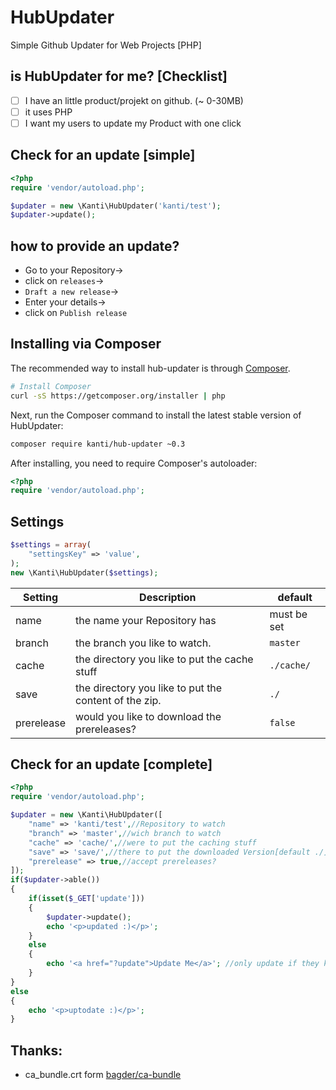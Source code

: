 HubUpdater
==========

Simple Github Updater for Web Projects [PHP]

is HubUpdater for me? [Checklist]
----------
- [ ] I have an little product/projekt on github. (~ 0-30MB)
- [ ] it uses PHP
- [ ] I want my users to update my Product with one click

Check for an update [simple]
----------
```php
<?php
require 'vendor/autoload.php';

$updater = new \Kanti\HubUpdater('kanti/test');
$updater->update();
```

how to provide an update?
----------
- Go to your Repository->
- click on ``releases``->
- ``Draft a new release``->
- Enter your details->
- click on ``Publish release``


Installing via Composer
----------

The recommended way to install hub-updater is through
[Composer](http://getcomposer.org).

```bash
# Install Composer
curl -sS https://getcomposer.org/installer | php
```

Next, run the Composer command to install the latest stable version of HubUpdater:

```bash
composer require kanti/hub-updater ~0.3
```

After installing, you need to require Composer's autoloader:

```php
<?php
require 'vendor/autoload.php';
```


Settings
----------
```php
$settings = array(
	"settingsKey" => 'value',
);
new \Kanti\HubUpdater($settings);
```
|Setting|Description|default|
|---|---|---|
|name|the name your Repository has |must be set|
|branch|the branch you like to watch. |``master``|
|cache|the directory you like to put the cache stuff |``./cache/``|
|save|the directory you like to put the content of the zip. |``./``|
|prerelease|would you like to download the prereleases? |``false``|

Check for an update [complete]
----------
```php
<?php
require 'vendor/autoload.php';

$updater = new \Kanti\HubUpdater([
	"name" => 'kanti/test',//Repository to watch
	"branch" => 'master',//wich branch to watch
	"cache" => 'cache/',//were to put the caching stuff
	"save" => 'save/',//there to put the downloaded Version[default ./]
	"prerelease" => true,//accept prereleases?
]);
if($updater->able())
{
	if(isset($_GET['update']))
	{
		$updater->update();
		echo '<p>updated :)</p>';
	}
	else
	{
		echo '<a href="?update">Update Me</a>';	//only update if they klick this link	
	}
}
else
{
	echo '<p>uptodate :)</p>';
}
```
Thanks:
----------
- ca_bundle.crt form [bagder/ca-bundle](https://github.com/bagder/ca-bundle)

